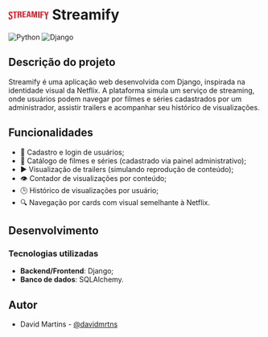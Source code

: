 # <img src="/static/images/streamify_logo.png" width="80px" /> Streamify

![Python](https://img.shields.io/badge/Python-FFD43B?style=for-the-badge&logo=python&logoColor=blue&style=for-the-badge)
![Django](https://img.shields.io/badge/Django-092E20?style=for-the-badge&logo=django&logoColor=green&style=for-the-badge)

## Descrição do projeto
Streamify é uma aplicação web desenvolvida com Django, inspirada na identidade visual da Netflix. A plataforma simula um serviço de streaming, onde usuários podem navegar por filmes e séries cadastrados por um administrador, assistir trailers e acompanhar seu histórico de visualizações.

## Funcionalidades
- 👤 Cadastro e login de usuários;
- 🎥 Catálogo de filmes e séries (cadastrado via painel administrativo);
- ▶️ Visualização de trailers (simulando reprodução de conteúdo);
- 👁️ Contador de visualizações por conteúdo;
- 🕒 Histórico de visualizações por usuário;
- 🔍 Navegação por cards com visual semelhante à Netflix.

## Desenvolvimento
### Tecnologias utilizadas
- **Backend/Frontend**: Django;
- **Banco de dados**: SQLAlchemy.

## Autor
- David Martins - [@davidmrtns](https://github.com/davidmrtns/)

